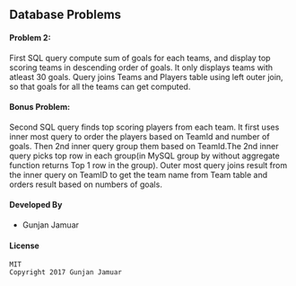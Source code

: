 ## Database Problems 

#### Problem 2:

First SQL query compute sum of goals for each teams, and display top scoring teams in descending order of goals. It only displays teams with atleast 30 goals. Query joins Teams and Players table using left outer join, so that goals for all the teams can get computed.

#### Bonus Problem:

Second SQL query finds top scoring players from each team. It first uses inner most query to order the players based on TeamId and number of goals. Then 2nd inner query group them based on TeamId.The 2nd inner query picks top row in each group(in MySQL group by without aggregate function returns Top 1 row in the group). Outer most query joins result from the inner query on TeamID to get the team name from Team table and orders result based on numbers of goals.  

#### Developed By
* Gunjan Jamuar


#### License
    MIT
    Copyright 2017 Gunjan Jamuar
